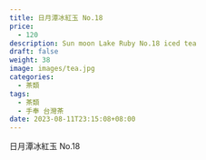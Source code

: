 ```yaml
---
title: 日月潭冰紅玉 No.18
price:
  - 120
description: Sun moon Lake Ruby No.18 iced tea
draft: false
weight: 38
image: images/tea.jpg
categories:
  - 茶類
tags:
  - 茶類
  - 手奉 台灣茶
date: 2023-08-11T23:15:08+08:00
---
```


 日月潭冰紅玉 No.18
